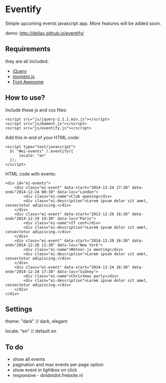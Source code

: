 # Eventify
Simple upcoming events javascript app. More features will be added soon.

demo: http://dellax.github.io/eventify/
## Requirements
they are all included:

* [jQuery](http://jquery.com)
* [moment.js](http://momentjs.com/)
* [Font Awesome](http://fortawesome.github.io/Font-Awesome/)


## How to use?
Include these js and css files:
```
<script src="js/jquery-2.1.1.min.js"></script>
<script src="js/moment.js"></script>
<script src="js/eventify.js"></script>
```
Add this in end of your HTML code:
```
<script type="text/javascript">
  $( "#ei-events" ).eventify({
      locale: "en"
  });
</script>
```
HTML code with events:
```
<div id="ei-events">
	<div class="ei-event" data-start="2014-12-24 17:30" data-end="2014-12-24 08:30" data-loc="London">
		<div class="ei-name">Club opening</div>
		<div class="ei-description">Lorem ipsum dolor sit amet, consectetur adipiscing.</div>
	</div>
	<div class="ei-event" data-start="2013-12-26 16:30" data-end="2014-12-29 19:30" data-loc="Paris">
		<div class="ei-name">IT conf</div>
		<div class="ei-description">Lorem ipsum dolor sit amet, consectetur adipiscing.</div>
	</div>
	<div class="ei-event" data-start="2014-12-20 16:30" data-end="2014-12-26 11:30" data-loc="New York">
		<div class="ei-name">Meteor.js meeting</div>
		<div class="ei-description">Lorem ipsum dolor sit amet, consectetur adipiscing.</div>
	</div>
	<div class="ei-event" data-start="2014-12-24 16:30" data-end="2014-12-24 17:30" data-loc="Sidney">
		<div class="ei-name">Christmas party</div>
		<div class="ei-description">Lorem ipsum dolor sit amet, consectetur adipiscing.</div>
	</div>
</div>
```
## Settings
theme: "dark" // dark, elegant

locale: "en" // default en

## To do
+ show all events
+ pagination and max events per page option
+ show event in lightbox on click
+ responsive - dotdotdot.frebsite.nl
